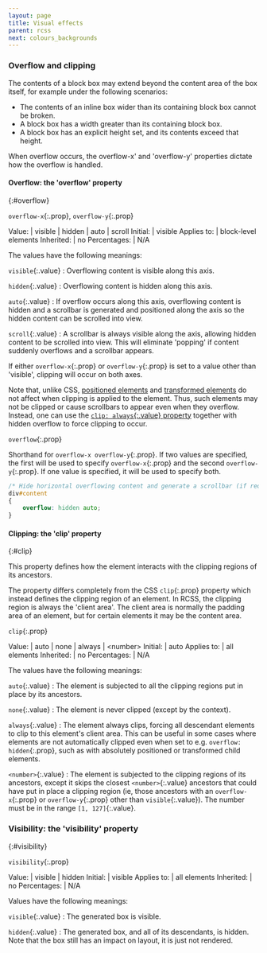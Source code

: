 ```yaml
---
layout: page
title: Visual effects
parent: rcss
next: colours_backgrounds
---
```


### Overflow and clipping

The contents of a block box may extend beyond the content area of the box itself, for example under the following scenarios:

* The contents of an inline box wider than its containing block box cannot be broken.
* A block box has a width greater than its containing block box.
* A block box has an explicit height set, and its contents exceed that height.

When overflow occurs, the overflow-x' and 'overflow-y' properties dictate how the overflow is handled.

#### Overflow: the 'overflow' property
{:#overflow}

`overflow-x`{:.prop}, `overflow-y`{:.prop}

Value: | visible \| hidden \| auto \| scroll
Initial: | visible
Applies to: | block-level elements
Inherited: | no
Percentages: | N/A

The values have the following meanings:

`visible`{:.value}
: Overflowing content is visible along this axis.

`hidden`{:.value}
: Overflowing content is hidden along this axis.

`auto`{:.value}
: If overflow occurs along this axis, overflowing content is hidden and a scrollbar is generated and positioned along the axis so the hidden content can be scrolled into view.

`scroll`{:.value}
: A scrollbar is always visible along the axis, allowing hidden content to be scrolled into view. This will eliminate 'popping' if content suddenly overflows and a scrollbar appears.

If either `overflow-x`{:.prop} or `overflow-y`{:.prop} is set to a value other than 'visible', clipping will occur on both axes.

Note that, unlike CSS, [positioned elements](visual_formatting_model.html#position) and [transformed elements](animations_transitions_transforms.html#transform) do not affect when clipping is applied to the element. Thus, such elements may not be clipped or cause scrollbars to appear even when they overflow. Instead, one can use the [`clip: always`{:.value} property](#clip) together with hidden overflow to force clipping to occur.

`overflow`{:.prop}

Shorthand for `overflow-x overflow-y`{:.prop}. If two values are specified, the first will be used to specify `overflow-x`{:.prop} and the second `overflow-y`{:.prop}. If one value is specified, it will be used to specify both.

```css
/* Hide horizontal overflowing content and generate a scrollbar (if required) along the vertical axis. */
div#content
{
	overflow: hidden auto;
}
```

#### Clipping: the 'clip' property
{:#clip}

This property defines how the element interacts with the clipping regions of its ancestors.

The property differs completely from the CSS `clip`{:.prop} property which instead defines the clipping region of an element. In RCSS, the clipping region is always the 'client area'. The client area is normally the padding area of an element, but for certain elements it may be the content area.

`clip`{:.prop}

Value: | auto \| none \| always \| \<number\>
Initial: | auto
Applies to: | all elements
Inherited: | no
Percentages: | N/A

The values have the following meanings:

`auto`{:.value}
: The element is subjected to all the clipping regions put in place by its ancestors.

`none`{:.value}
: The element is never clipped (except by the context).

`always`{:.value}
: The element always clips, forcing all descendant elements to clip to this element's client area. This can be useful in some cases where elements are not automatically clipped even when set to e.g. `overflow: hidden`{:.prop}, such as with absolutely positioned or transformed child elements.

`<number>`{:.value}
: The element is subjected to the clipping regions of its ancestors, except it skips the closest `<number>`{:.value} ancestors that could have put in place a clipping region (ie, those ancestors with an `overflow-x`{:.prop} or `overflow-y`{:.prop} other than `visible`{:.value}). The number must be in the range `[1, 127]`{:.value}.

### Visibility: the 'visibility' property
{:#visibility}

`visibility`{:.prop}

Value: | visible \| hidden
Initial: | visible
Applies to: | all elements
Inherited: | no
Percentages: | N/A

Values have the following meanings:

`visible`{:.value}
: The generated box is visible.

`hidden`{:.value}
: The generated box, and all of its descendants, is hidden. Note that the box still has an impact on layout, it is just not rendered.
